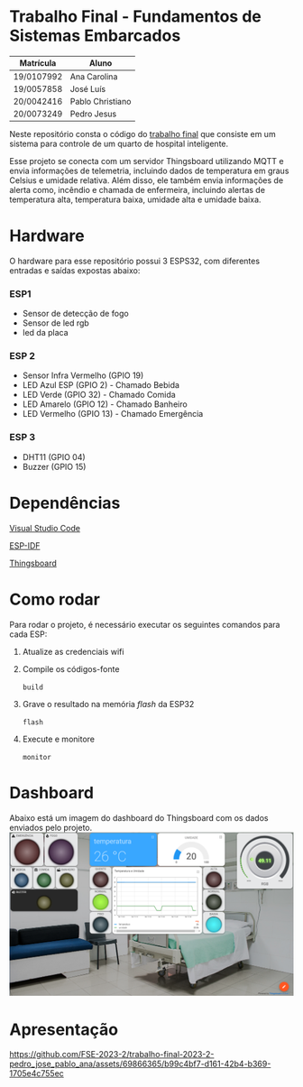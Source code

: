 # Trabalho Final - Fundamentos de Sistemas Embarcados

| Matrícula  |        Aluno           |
| ---------- | ---------------------- |
| 19/0107992 | Ana Carolina           |
| 19/0057858 | José Luís              |
| 20/0042416 | Pablo Christiano       |
| 20/0073249 | Pedro Jesus            |

Neste repositório consta o código do [trabalho final](https://gitlab.com/fse_fga/trabalhos-2023_2/trabalho-3-2023-2) que consiste em um sistema para controle de um quarto de hospital inteligente.

Esse projeto se conecta com um servidor Thingsboard utilizando MQTT e envia informações de telemetria, incluindo dados de temperatura em graus Celsius e umidade relativa. Além disso, ele também envia informações de alerta como, incêndio e chamada de enfermeira, incluindo alertas de temperatura alta, temperatura baixa, umidade alta e umidade baixa.

# Hardware

O hardware para esse repositório possui 3 ESPS32, com diferentes entradas e saídas expostas abaixo:

### ESP1

- Sensor de detecção de fogo
- Sensor de led rgb
- led da placa

### ESP 2

- Sensor Infra Vermelho (GPIO 19)
- LED Azul ESP (GPIO 2) - Chamado Bebida
- LED Verde (GPIO 32) - Chamado Comida
- LED Amarelo (GPIO 12) - Chamado Banheiro
- LED Vermelho (GPIO 13) - Chamado Emergência

### ESP 3

- DHT11 (GPIO 04)
- Buzzer (GPIO 15)


# Dependências

[Visual Studio Code](https://code.visualstudio.com/)

[ESP-IDF](https://docs.espressif.com/projects/esp-idf/en/v5.0/esp32/get-started/index.html)

[Thingsboard](https://thingsboard.io/)


# Como rodar

Para rodar o projeto, é necessário executar os seguintes comandos para cada ESP:

1. Atualize as credenciais wifi


2. Compile os códigos-fonte

	`build`

3. Grave o resultado na memória *flash* da ESP32

	`flash`

4. Execute e monitore

	`monitor`


# Dashboard

Abaixo está um imagem do dashboard do Thingsboard com os dados enviados pelo projeto.
![dash](img/image.png)

# Apresentação


https://github.com/FSE-2023-2/trabalho-final-2023-2-pedro_jose_pablo_ana/assets/69866365/b99c4bf7-d161-42b4-b369-1705e4c755ec




